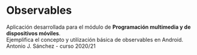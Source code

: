 # Observables
Aplicación desarrollada para el módulo de **Programación multimedia y de dispositivos móviles**.<br/>
Ejemplifica el concepto y utilización básica de observables en Android.
Antonio J. Sánchez - curso 2020/21
